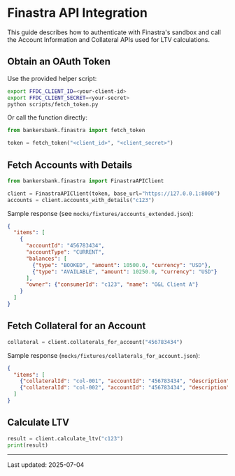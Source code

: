 # Finastra API Integration

This guide describes how to authenticate with Finastra's sandbox and call the
Account Information and Collateral APIs used for LTV calculations.

## Obtain an OAuth Token

Use the provided helper script:

```bash
export FFDC_CLIENT_ID=<your-client-id>
export FFDC_CLIENT_SECRET=<your-secret>
python scripts/fetch_token.py
```

Or call the function directly:

```python
from bankersbank.finastra import fetch_token

token = fetch_token("<client_id>", "<client_secret>")
```

## Fetch Accounts with Details

```python
from bankersbank.finastra import FinastraAPIClient

client = FinastraAPIClient(token, base_url="https://127.0.0.1:8000")
accounts = client.accounts_with_details("c123")
```

Sample response (see `mocks/fixtures/accounts_extended.json`):

```json
{
  "items": [
    {
      "accountId": "456783434",
      "accountType": "CURRENT",
      "balances": [
        {"type": "BOOKED", "amount": 10500.0, "currency": "USD"},
        {"type": "AVAILABLE", "amount": 10250.0, "currency": "USD"}
      ],
      "owner": {"consumerId": "c123", "name": "O&L Client A"}
    }
  ]
}
```

## Fetch Collateral for an Account

```python
collateral = client.collaterals_for_account("456783434")
```

Sample response (`mocks/fixtures/collaterals_for_account.json`):

```json
{
  "items": [
    {"collateralId": "col-001", "accountId": "456783434", "description": "HQ Building", "valuation": 850000.0},
    {"collateralId": "col-002", "accountId": "456783434", "description": "Vehicle Fleet", "valuation": 200000.0}
  ]
}
```

## Calculate LTV

```python
result = client.calculate_ltv("c123")
print(result)
```

---
Last updated: 2025-07-04
